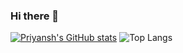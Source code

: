 ### Hi there 👋

[![Priyansh's GitHub stats](https://github-readme-stats.vercel.app/api?username=spriyansh&show_icons=true&theme=dark&custom_title=Stats&hide=contribs)](https://github.com/spriyansh/github-readme-stats) ![Top Langs](https://github-readme-stats.vercel.app/api/top-langs/?username=spriyansh&hide_progress=true&theme=dark&langs_count=4&hide=javascript,html,css,tex,jupyter%20notebook&layout=compact)
